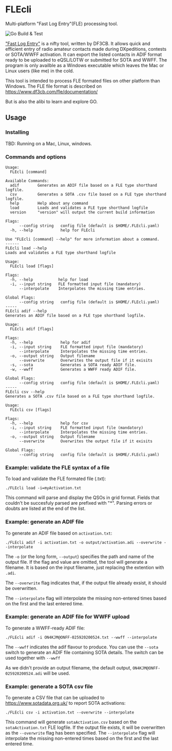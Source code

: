 # FLEcli
Multi-platform "Fast Log Entry"(FLE) processing tool.

![Go Build & Test](https://github.com/jmMeessen/FLEcli/workflows/Go%20Build%20&%20Test/badge.svg)

["Fast Log Entry"](https://www.df3cb.com/fle/) is a nifty tool, written by DF3CB. It allows quick and efficient entry of radio amateur contacts made during DXpeditions, contests or SOTA/WWFF activation. It can export the listed contacts in ADIF format ready to be uploaded to eQSL/LOTW or submitted for SOTA and WWFF. The program is only availble as a Windows executable which leaves the Mac or Linux users (like me) in the cold.

This tool is intended to process FLE formated files on other platform than Windows. The FLE file format is described on https://www.df3cb.com/fle/documentation/

But is also the alibi to learn and explore GO.

## Usage

### Installing
TBD: Running on a Mac, Linux, windows. 

### Commands and options

```
Usage:
  FLEcli [command]

Available Commands:
  adif        Generates an ADIF file based on a FLE type shorthand logfile.
  csv         Generates a SOTA .csv file based on a FLE type shorthand logfile.
  help        Help about any command
  load        Loads and validates a FLE type shorthand logfile
  version     "version" will output the current build information

Flags:
      --config string   config file (default is $HOME/.FLEcli.yaml)
  -h, --help            help for FLEcli

Use "FLEcli [command] --help" for more information about a command.
------
FLEcli load --help
Loads and validates a FLE type shorthand logfile

Usage:
  FLEcli load [flags]

Flags:
  -h, --help           help for load
  -i, --input string   FLE formatted input file (mandatory)
      --interpolate    Interpolates the missing time entries.

Global Flags:
      --config string   config file (default is $HOME/.FLEcli.yaml)
-----
FLEcli adif --help
Generates an ADIF file based on a FLE type shorthand logfile.

Usage:
  FLEcli adif [flags]

Flags:
  -h, --help            help for adif
  -i, --input string    FLE formatted input file (mandatory)
      --interpolate     Interpolates the missing time entries.
  -o, --output string   Output filename
      --overwrite       Overwrites the output file if it exisits
  -s, --sota            Generates a SOTA ready ADIF file.
  -w, --wwff            Generates a WWFF ready ADIF file.

Global Flags:
      --config string   config file (default is $HOME/.FLEcli.yaml)
-----
FLEcli csv --help
Generates a SOTA .csv file based on a FLE type shorthand logfile.

Usage:
  FLEcli csv [flags]

Flags:
  -h, --help            help for csv
  -i, --input string    FLE formatted input file (mandatory)
      --interpolate     Interpolates the missing time entries.
  -o, --output string   Output filename
      --overwrite       Overwrites the output file if it exisits

Global Flags:
      --config string   config file (default is $HOME/.FLEcli.yaml)
```

### Example: validate the FLE syntax of a file

To load and validate the FLE formated file (.txt):

```
./FLEcli load -i=myActivation.txt
```
This command will parse and display the QSOs in grid format. 
Fields that couldn't be succesfuly parsed are prefixed with "*". 
Parsing errors or doubts are listed at the end of the list.


### Example: generate an ADIF file

To generate an ADIF file based on `activation.txt`:

```
./FLEcli adif -i activation.txt -o output/activation.adi --overwrite --interpolate
```
The `-o` (or the long form, `--output`) specifies the path and name of the output file.
If the flag and value are omitted, the tool will generate a filename.
It is based on the input filename, just replacing the extention with `.adi`.

The `--overwrite` flag indicates that, if the output file already exsist, it should be overwritten. 

The `--interpolate` flag will interpolate the missing non-entered times based on the first and the last entered time.

### Example: generate an ADIF file for WWFF upload

To generate a WWFF-ready ADIF file: 
```
./FLEcli adif -i ON4KJM@ONFF-025920200524.txt --wwff --interpolate
```
The `--wwff` indicates the adif flavour to produce.
You can use the `--sota` switch to generate an ADIF file containing SOTA details.
The switch can be used together with `--wwff`

As we didn't provide an output filename, the default output, `ON4KJM@ONFF-025920200524.adi` will be used.  


### Example: generate a SOTA csv file

To generate a CSV file that can be uploaded to https://www.sotadata.org.uk/ to report SOTA activations:

```
./FLEcli csv -i activation.txt --overwrite --interpolate
```
This command will generate `sotaActivation.csv` based on the `sotaActivation.txt` FLE logfile.
If the output file exists, it will be overwritten as the `--overwrite` flag has been specified.
The `--interpolate` flag will interpolate the missing non-entered times based on the first and the last entered time.


